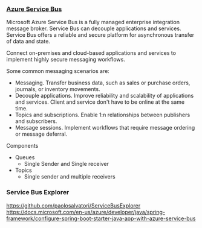 ### [Azure Service Bus](https://docs.microsoft.com/en-us/azure/service-bus-messaging/service-bus-messaging-overview)
Microsoft Azure Service Bus is a fully managed enterprise integration message broker. Service Bus can decouple applications and services. Service Bus offers a reliable and secure platform for asynchronous transfer of data and state.

Connect on-premises and cloud-based applications and services to implement highly secure messaging workflows.

Some common messaging scenarios are:

- Messaging. Transfer business data, such as sales or purchase orders, journals, or inventory movements.
- Decouple applications. Improve reliability and scalability of applications and services. Client and service don't have to be online at the same time.
- Topics and subscriptions. Enable 1:n relationships between publishers and subscribers.
- Message sessions. Implement workflows that require message ordering or message deferral.

Components
- Queues
	- Single Sender and Single receiver
- Topics
	- Single sender and multiple receivers

### Service Bus Explorer
https://github.com/paolosalvatori/ServiceBusExplorer
https://docs.microsoft.com/en-us/azure/developer/java/spring-framework/configure-spring-boot-starter-java-app-with-azure-service-bus

